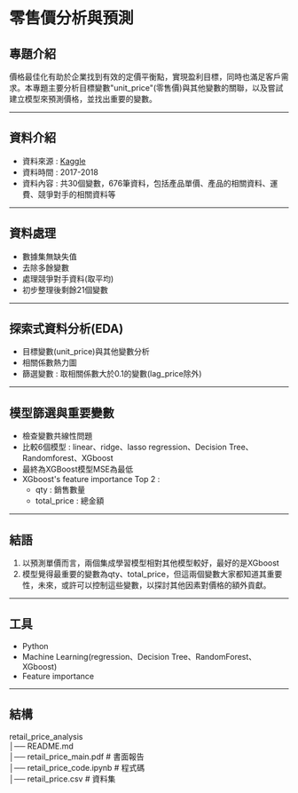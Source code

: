 # **零售價分析與預測**

## **專題介紹**
價格最佳化有助於企業找到有效的定價平衡點，實現盈利目標，同時也滿足客戶需求。本專題主要分析目標變數"unit_price"(零售價)與其他變數的關聯，以及嘗試建立模型來預測價格，並找出重要的變數。

---

## **資料介紹**  
- 資料來源 : [Kaggle](https://www.kaggle.com/datasets/suddharshan/retail-price-optimization/data)    
- 資料時間 : 2017-2018   
- 資料內容 : 共30個變數，676筆資料，包括產品單價、產品的相關資料、運費、競爭對手的相關資料等  

---

## **資料處理**
- 數據集無缺失值
- 去除多餘變數  
- 處理競爭對手資料(取平均)
- 初步整理後剩餘21個變數

---


## **探索式資料分析(EDA)** 
- 目標變數(unit_price)與其他變數分析  
- 相關係數熱力圖  
- 篩選變數 : 取相關係數大於0.1的變數(lag_price除外)  

---

## **模型篩選與重要變數**  
- 檢查變數共線性問題  
- 比較6個模型 : linear、ridge、lasso regression、Decision Tree、Randomforest、XGboost   
- 最終為XGBoost模型MSE為最低  
- XGboost's feature importance Top 2 :  
  - qty : 銷售數量  
  - total_price : 總金額

---

## **結語**
1. 以預測單價而言，兩個集成學習模型相對其他模型較好，最好的是XGboost  
2. 模型覺得最重要的變數為qty、total_price，但這兩個變數大家都知道其重要性，未來，或許可以控制這些變數，以探討其他因素對價格的額外貢獻。

---

## **工具**
- Python
- Machine Learning(regression、Decision Tree、RandomForest、XGboost)
- Feature importance

---

## **結構**
retail_price_analysis  
│── README.md     
│── retail_price_main.pdf # 書面報告     
│── retail_price_code.ipynb # 程式碼      
│── retail_price.csv # 資料集     


